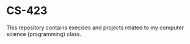 # CS-423
This repository contains execises and projects related to my computer science (programming) class. 
